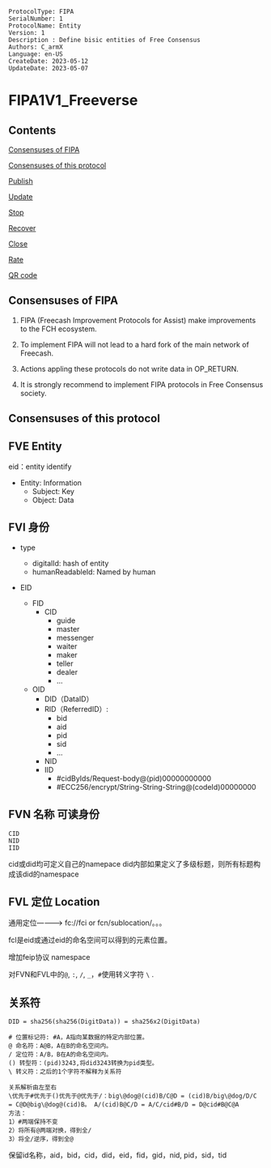 ```
ProtocolType: FIPA
SerialNumber: 1
ProtocolName: Entity
Version: 1
Description : Define bisic entities of Free Consensus 
Authors: C_armX
Language: en-US
CreateDate: 2023-05-12
UpdateDate: 2023-05-07
```

# FIPA1V1_Freeverse

## Contents

[Consensuses of FIPA](#consensuses-of-fipa)

[Consensuses of this protocol](#consensuses-of-this-protocol)

[Publish](#publish)

[Update](#update)

[Stop](#stop)

[Recover](#recover)

[Close](#close)

[Rate](#rate)

[QR code](#qr-code)

## Consensuses of FIPA

1. FIPA (Freecash Improvement Protocols for Assist) make improvements to the FCH ecosystem. 

2. To implement FIPA will not lead to a hard fork of the main network of Freecash. 

3. Actions appling these protocols do not write data in OP_RETURN.

4. It is strongly recommend to implement FIPA protocols in Free Consensus society.

## Consensuses of this protocol

## FVE Entity

eid：entity identify

* Entity: Information
  * Subject: Key
  * Object: Data

## FVI 身份

* type
  * digitalId: hash of entity
  * humanReadableId: Named by human

* EID
	* FID
		* CID
          * guide
          * master
          * messenger
          * waiter
          * maker
          * teller
          * dealer
          * ...
	* OID
		* DID（DataID）
        * RID（ReferredID）:
          * bid
          * aid
          * pid
          * sid
          * ...
        * NID
        * IID 
          * #cidByIds/Request-body@(pid)00000000000
          * #ECC256/encrypt/String-String-String@(codeId)00000000



## FVN  名称 可读身份

    CID
    NID
    IID

cid或did均可定义自己的namepace
did内部如果定义了多级标题，则所有标题构成该did的namespace

## FVL 定位 Location

通用定位————> fc://fci or fcn/sublocation/。。。

fcl是eid或通过eid的命名空间可以得到的元素位置。

增加feip协议 namespace

对FVN和FVL中的`@`, `:`, `/`, `_`，`#`使用转义字符 `\` .

## 关系符

    DID = sha256(sha256(DigitData)) = sha256x2(DigitData)

    # 位置标记符: #A，A指向某数据的特定内部位置。
	@ 命名符：A@B，A在B的命名空间内。
	/ 定位符：A/B，B在A的命名空间内。
	() 转型符：(pid)3243,将did3243转换为pid类型。
	\ 转义符：之后的1个字符不解释为关系符
	
	关系解析由左至右
	\优先于#优先于()优先于@优先于/：big\@dog@(cid)B/C@D = (cid)B/big\@dog/D/C = C@D@big\@dog@(cid)B。 A/(cid)B@C/D = A/C/cid#B/D = D@cid#B@C@A
	方法：
	1）#两端保持不变
	2）将所有@两端对换，得到全/
	3）将全/逆序，得到全@

保留id名称，aid，bid，cid，did，eid，fid，gid，nid, pid，sid，tid
